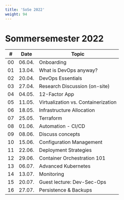 ```yaml
---
title: 'SoSe 2022'
weight: 94
---
```



# Sommersemester 2022

| #   | Date    | Topic                                |
|-----|---------|--------------------------------------|
| 00  | 06.04.  | Onboarding                           |
| 01  | 13.04.  | What is DevOps anyway?               |
| 02  | 20.04.  | DevOps Essentials                    |
| 03  | 27.04.  | Research Discussion (on-site)        |
| 04  | 04.05.  | 12-Factor App                        |
| 05  | 11.05.  | Virtualization vs. Containerization  |
| 06  | 18.05.  | Infrastructure Allocation            |
| 07  | 25.05.  | Terraform                            |
| 08  | 01.06.  | Automation - CI/CD                   |
| 09  | 08.06.  | Discuss concepts                     |
| 10  | 15.06.  | Configuration Management             |
| 11  | 22.06.  | Deployment Strategies                |
| 12  | 29.06.  | Container Orchestration 101          |
| 13  | 06.07.  | Advanced Kubernetes                  |
| 14  | 13.07.  | Monitoring                           |
| 15  | 20.07.  | Guest lecture: Dev-Sec-Ops           |
| 16  | 27.07.  | Persistence & Backups                |
